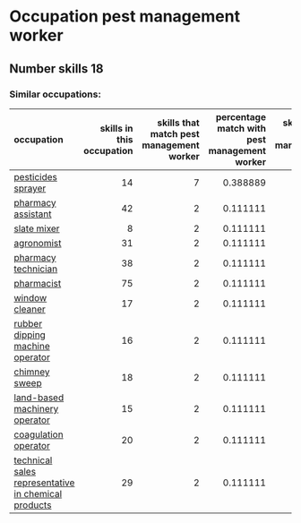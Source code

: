 # Occupation pest management worker
## Number skills 18
### Similar occupations:
| occupation                                                                                                    |   skills in this occupation |   skills that match pest management worker |   percentage match with pest management worker |   skills not in pest management worker |
|:--------------------------------------------------------------------------------------------------------------|----------------------------:|-------------------------------------------:|-----------------------------------------------:|---------------------------------------:|
| [pesticides sprayer](pesticides_sprayer.md)                                                                   |                          14 |                                          7 |                                       0.388889 |                                      7 |
| [pharmacy assistant](pharmacy_assistant.md)                                                                   |                          42 |                                          2 |                                       0.111111 |                                     40 |
| [slate mixer](slate_mixer.md)                                                                                 |                           8 |                                          2 |                                       0.111111 |                                      6 |
| [agronomist](agronomist.md)                                                                                   |                          31 |                                          2 |                                       0.111111 |                                     29 |
| [pharmacy technician](pharmacy_technician.md)                                                                 |                          38 |                                          2 |                                       0.111111 |                                     36 |
| [pharmacist](pharmacist.md)                                                                                   |                          75 |                                          2 |                                       0.111111 |                                     73 |
| [window cleaner](window_cleaner.md)                                                                           |                          17 |                                          2 |                                       0.111111 |                                     15 |
| [rubber dipping machine operator](rubber_dipping_machine_operator.md)                                         |                          16 |                                          2 |                                       0.111111 |                                     14 |
| [chimney sweep](chimney_sweep.md)                                                                             |                          18 |                                          2 |                                       0.111111 |                                     16 |
| [land-based machinery operator](land-based_machinery_operator.md)                                             |                          15 |                                          2 |                                       0.111111 |                                     13 |
| [coagulation operator](coagulation_operator.md)                                                               |                          20 |                                          2 |                                       0.111111 |                                     18 |
| [technical sales representative in chemical products](technical_sales_representative_in_chemical_products.md) |                          29 |                                          2 |                                       0.111111 |                                     27 |
